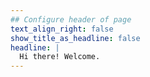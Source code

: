 ```yaml
---
## Configure header of page
text_align_right: false
show_title_as_headline: false
headline: |
  Hi there! Welcome.
---
```


<!-- this is a subheadline -->







 
